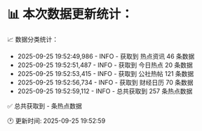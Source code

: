 📊 本次数据更新统计：
==========================

📈 数据分类统计：
- 2025-09-25 19:52:49,986 - INFO - 获取到 热点资讯 46 条数据
- 2025-09-25 19:52:51,487 - INFO - 获取到 今日热点 20 条数据
- 2025-09-25 19:52:53,415 - INFO - 获取到 公社热帖 121 条数据
- 2025-09-25 19:52:56,734 - INFO - 获取到 财经日历 70 条数据
- 2025-09-25 19:52:59,112 - INFO - 总共获取到 257 条热点数据

✅ 总共获取到 - 条热点数据

🕐 更新时间: 2025-09-25 19:52:59
